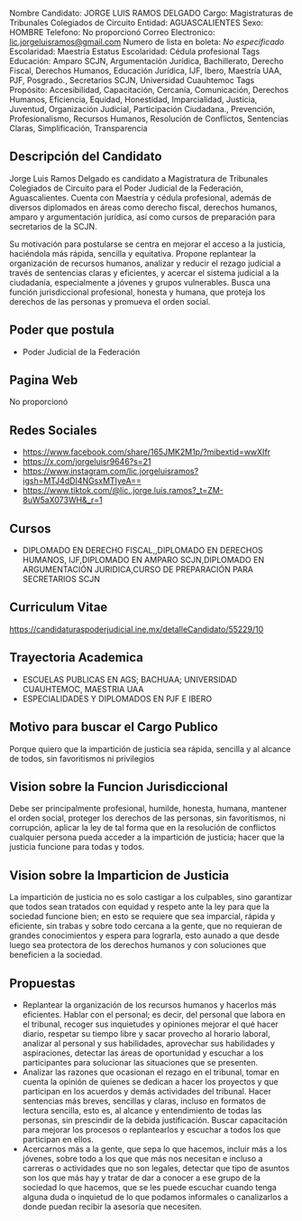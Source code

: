 Nombre Candidato: JORGE LUIS RAMOS DELGADO
Cargo: Magistraturas de Tribunales Colegiados de Circuito
Entidad: AGUASCALIENTES
Sexo: HOMBRE
Telefono: No proporcionó
Correo Electronico: lic.jorgeluisramos@gmail.com
Numero de lista en boleta: *No especificado*
Escolaridad: Maestría
Estatus Escolaridad: Cédula profesional
Tags Educación: Amparo SCJN, Argumentación Jurídica, Bachillerato, Derecho Fiscal, Derechos Humanos, Educación Jurídica, IJF, Ibero, Maestría UAA, PJF, Posgrado., Secretarios SCJN, Universidad Cuauhtemoc
Tags Propósito: Accesibilidad, Capacitación, Cercanía, Comunicación, Derechos Humanos, Eficiencia, Equidad, Honestidad, Imparcialidad, Justicia, Juventud, Organización Judicial, Participación Ciudadana., Prevención, Profesionalismo, Recursos Humanos, Resolución de Conflictos, Sentencias Claras, Simplificación, Transparencia


## Descripción del Candidato 

Jorge Luis Ramos Delgado es candidato a Magistratura de Tribunales Colegiados de Circuito para el Poder Judicial de la Federación, Aguascalientes. Cuenta con Maestría y cédula profesional, además de diversos diplomados en áreas como derecho fiscal, derechos humanos, amparo y argumentación jurídica, así como cursos de preparación para secretarios de la SCJN.

Su motivación para postularse se centra en mejorar el acceso a la justicia, haciéndola más rápida, sencilla y equitativa. Propone replantear la organización de recursos humanos, analizar y reducir el rezago judicial a través de sentencias claras y eficientes, y acercar el sistema judicial a la ciudadanía, especialmente a jóvenes y grupos vulnerables. Busca una función jurisdiccional profesional, honesta y humana, que proteja los derechos de las personas y promueva el orden social.


## Poder que postula

- Poder Judicial de la Federación


## Pagina Web

No proporcionó


## Redes Sociales

- https://www.facebook.com/share/165JMK2M1p/?mibextid=wwXIfr
- https://x.com/jorgeluisr9646?s=21
- https://www.instagram.com/lic.jorgeluisramos?igsh=MTJ4dDI4NGsxMTIyeA==
- https://www.tiktok.com/@lic..jorge.luis.ramos?_t=ZM-8uW5aX073WH&_r=1


## Cursos

- DIPLOMADO EN DERECHO FISCAL,,DIPLOMADO EN DERECHOS HUMANOS, IJF,DIPLOMADO EN AMPARO SCJN,DIPLOMADO EN ARGUMENTACIÓN JURIDICA,CURSO DE PREPARACIÓN PARA SECRETARIOS SCJN


## Curriculum Vitae

https://candidaturaspoderjudicial.ine.mx/detalleCandidato/55229/10


## Trayectoria Academica

- ESCUELAS PUBLICAS EN AGS; BACHUAA; UNIVERSIDAD CUAUHTEMOC, MAESTRIA UAA
- ESPECIALIDADES Y DIPLOMADOS EN PJF E IBERO


## Motivo para buscar el Cargo Publico

Porque quiero que la impartición de justicia sea rápida, sencilla y al alcance de todos, sin favoritismos ni privilegios


## Vision sobre la Funcion Jurisdiccional

Debe ser principalmente profesional, humilde, honesta, humana, mantener el orden social, proteger los derechos de las personas, sin favoritismos, ni corrupción, aplicar la ley de tal forma que en la resolución de conflictos cualquier persona pueda acceder a la impartición de justicia; hacer que la justicia funcione para todas y todos.


## Vision sobre la Imparticion de Justicia

La impartición de justicia no es solo castigar a los culpables, sino garantizar que todos sean tratados con equidad y respeto ante la ley para que la sociedad funcione bien; en esto se requiere que sea imparcial, rápida y eficiente, sin trabas y sobre todo cercana a la gente, que no requieran de grandes conocimientos y espera para lograrla, esto aunado a que desde luego sea protectora de los derechos humanos y con soluciones que beneficien a la sociedad.


## Propuestas

- Replantear la organización de los recursos humanos y hacerlos más eficientes. Hablar con el personal; es decir, del personal que labora en el tribunal, recoger sus inquietudes y opiniones  mejorar el qué hacer diario, respetar su tiempo libre y sacar provecho al horario laboral, analizar al personal y sus habilidades, aprovechar sus habilidades y aspiraciones, detectar las áreas de oportunidad y escuchar a los participantes para solucionar las situaciones que se presenten.
- Analizar las razones que ocasionan el rezago en el tribunal, tomar en cuenta la opinión de quienes se dedican a hacer los proyectos y que participan en los acuerdos y demás actividades del tribunal. Hacer sentencias más breves, sencillas y claras, incluso en formatos de lectura sencilla, esto es, al alcance y entendimiento de todas las personas, sin prescindir de la debida justificación. Buscar capacitación para mejorar los procesos o replantearlos y escuchar a todos los que participan en ellos.
- Acercarnos más a la gente, que sepa lo que hacemos, incluir más a los jóvenes, sobre todo a los que que más nos necesitan e incluso a carreras o actividades que no son legales, detectar que tipo de asuntos son los que más hay y tratar de dar a conocer a ese grupo de la sociedad lo que hacemos, que se les puede escuchar cuando tenga alguna duda o inquietud de lo que podamos informales o canalizarlos a donde puedan recibir la asesoría que necesiten.

